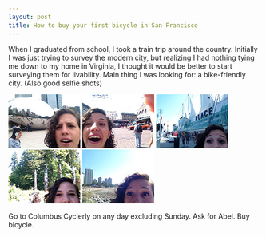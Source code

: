 ```yaml
---
layout: post
title: How to buy your first bicycle in San Francisco
---
```


When I graduated from school, I took a train trip around the country. Initially I was just trying to survey the modern city, but realizing I had nothing tying me down to my home in Virginia, I thought it would be better to start surveying them for livability. Main thing I was looking for: a bike-friendly city. (Also good selfie shots)

![Chicago?](/assets/IMG_2167.jpg)
![Seattle!](/assets/IMG_2434.jpg)
![Canada.](/assets/IMG_2452.jpg)
![Canada.](/assets/IMG_2461.jpg)
![Poles!](/assets/IMG_2481.jpg)

Go to Columbus Cyclerly on any day excluding Sunday. Ask for Abel. Buy bicycle.